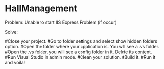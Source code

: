 # HallManagement

Problem: Unable to start IIS Express Problem (if occur)

Solve:

#Close your project.
#Go to folder settings and select show hidden folders option.
#Open the folder where your application is. You will see a .vs folder.
#Open the .vs folder, you will see a config folder in it. Delete its content.
#Run Visual Studio in admin mode.
#Clean your solution.
#Build it.
#Run it and voila!
